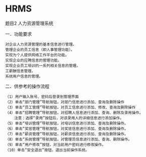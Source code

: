 # HRMS

题目2 人力资源管理系统

  一．功能要求
  
    对企业人力资源管理的基本信息进行管理。
    管理企业的员工信息（即人事管理功能）。
    实现为个人提供网络工作平台的功能。
    实现企业的应聘信息的管理功能。
    实现企业员工培训的一系列相关信息的管理。
    工薪酬信息管理。
    系统用户信息的管理。
    
  二、供参考的操作流程
  
    （1）用户输入账号、密码后登录到管理界面
    （2）单击“部门管理”导航按钮，对部门信息进行添加、查询及删除操作
    （3）单击“员工管理”导航按钮，对员工信息进行添加、修改、查询及删除操作
    （4）单击“招聘管理”导航按钮，对招聘人信息进行添加、查询、删除及录用操作。
        注意：选择“录用”按钮后，对该录用人的详细信息进行添加操作。
    （5）单击“培训管理”导航按钮，对培训信息进行添加、查询及删除操作。
    （6）单击“奖惩管理”导航按钮，对奖惩信息进行添加、查询及删除操作。 
    （7）单击“薪资管理”导航按钮，对薪资信息进行添加、查询及删除操作。
    （8）单击“系统管理”导航按钮，对管理员信息进行添加、查询、删除操作。
    （9）单击“用户修改”按钮，对当前用户密码进行修改操作。
    （10）单击“安全退出”按钮，退出当前操作系统。
